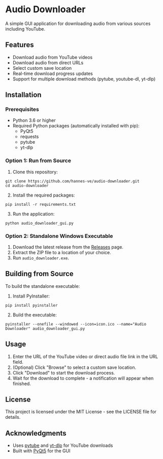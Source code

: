 # Audio Downloader

A simple GUI application for downloading audio from various sources including YouTube.

## Features

- Download audio from YouTube videos
- Download audio from direct URLs
- Select custom save location
- Real-time download progress updates
- Support for multiple download methods (pytube, youtube-dl, yt-dlp)

## Installation

### Prerequisites

- Python 3.6 or higher
- Required Python packages (automatically installed with pip):
  - PyQt5
  - requests
  - pytube
  - yt-dlp

### Option 1: Run from Source

1. Clone this repository:
```
git clone https://github.com/hannes-ve/audio-downloader.git
cd audio-downloader
```

2. Install the required packages:
```
pip install -r requirements.txt
```

3. Run the application:
```
python audio_downloader_gui.py
```

### Option 2: Standalone Windows Executable

1. Download the latest release from the [Releases](https://github.com/hannes-ve/audio-downloader/releases) page.
2. Extract the ZIP file to a location of your choice.
3. Run `audio_downloader.exe`.

## Building from Source

To build the standalone executable:

1. Install PyInstaller:
```
pip install pyinstaller
```

2. Build the executable:
```
pyinstaller --onefile --windowed --icon=icon.ico --name="Audio Downloader" audio_downloader_gui.py
```

## Usage

1. Enter the URL of the YouTube video or direct audio file link in the URL field.
2. (Optional) Click "Browse" to select a custom save location.
3. Click "Download" to start the download process.
4. Wait for the download to complete - a notification will appear when finished.

## License

This project is licensed under the MIT License - see the LICENSE file for details.

## Acknowledgments

- Uses [pytube](https://github.com/pytube/pytube) and [yt-dlp](https://github.com/yt-dlp/yt-dlp) for YouTube downloads
- Built with [PyQt5](https://www.riverbankcomputing.com/software/pyqt/) for the GUI
